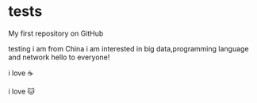 # tests
My first repository on GitHub

testing 
i am from China 
i am interested in big data,programming language  and network 
hello to everyone!

i love :coffee:

i love :cat:

